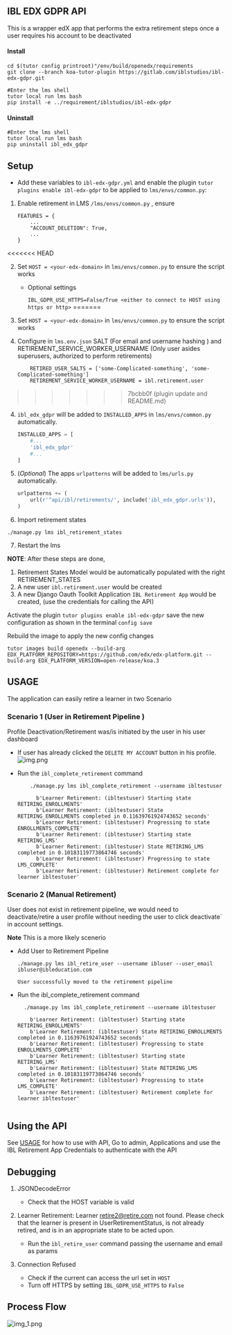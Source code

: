 ## IBL EDX GDPR API
This is a wrapper edX app that performs the extra retirement steps once a user requires his account to be deactivated


#### Install
```
cd $(tutor config printroot)"/env/build/openedx/requirements
git clone --branch koa-tutor-plugin https://gitlab.com/iblstudios/ibl-edx-gdpr.git

#Enter the lms shell 
tutor local run lms bash
pip install -e ../requirement/iblstudios/ibl-edx-gdpr
```

#### Uninstall
```
#Enter the lms shell 
tutor local run lms bash
pip uninstall ibl_edx_gdpr
```

## Setup
* Add these variables to `ibl-edx-gdpr.yml` and enable the plugin `tutor plugins enable ibl-edx-gdpr` to be applied to `lms/envs/common.py`:

1. Enable retirement in LMS `/lms/envs/common.py` , ensure 
    ```
    FEATURES = {
        ...
        "ACCOUNT_DELETION": True,
        ...
    }
    ```

<<<<<<< HEAD

2. Set ``HOST = <your-edx-domain>``  in `lms/envs/common.py` to ensure the script works
    - Optional settings
    
        `IBL_GDPR_USE_HTTPS=False/True <either to connect to HOST using https or http>` 
=======
2. Set  ``HOST = <your-edx-domain>``  in `lms/envs/common.py` to ensure the script works

3. Configure in `lms.env.json`   SALT (For email and username hashing ) and RETIREMENT_SERVICE_WORKER_USERNAME 
   (Only user asides superusers, authorized to perform retirements)
   
    ```
        RETIRED_USER_SALTS = ['some-Complicated-something', 'some-Complicated-something']
        RETIREMENT_SERVICE_WORKER_USERNAME = ibl.retirement.user
    ```
>>>>>>> 7bcbb0f (plugin update and README.md)

4. `ibl_edx_gdpr` will be added to `INSTALLED_APPS` in `lms/envs/common.py` automatically. 
    
    ```python
    INSTALLED_APPS = [
        #...
        'ibl_edx_gdpr'
        #...
    ]
    ```

5. (_Optional_) The apps `urlpatterns` will be added to `lms/urls.py`  automatically.

    ```python
    urlpatterns += (
        url(r'^api/ibl/retirements/', include('ibl_edx_gdpr.urls')),
    )
    ```
6. Import retirement states
```
./manage.py lms ibl_retirement_states
```
7. Restart the lms

**NOTE**: After these steps are done, 
1. Retirement States Model would be automatically populated with the right RETIREMENT_STATES
2. A new user `ibl.retirement.user` would be created
3. A new Django Oauth Toolkit Application `IBL Retirement App` would be created, (use the credentials for calling the API)


Activate the plugin `tutor plugins enable ibl-edx-gdpr`
save the new configuration as shown in the terminal `config save`

Rebuild the image to apply the new config changes 

```tutor images build openedx --build-arg EDX_PLATFORM_REPOSITORY=https://github.com/edx/edx-platform.git --build-arg EDX_PLATFORM_VERSION=open-release/koa.3```

## USAGE
The application can easily retire a learner in two Scenario

### Scenario 1 (User in Retirement Pipeline )

Profile Deactivation/Retirement was/is initiated by the user in his user dashboard
   
* If user has already clicked the ``DELETE MY ACCOUNT`` button in his profile.
   ![img.png](img.png)


* Run the `ibl_complete_retirement` command
  
  ```
      ./manage.py lms ibl_complete_retirement --username ibltestuser
  
        b'Learner Retirement: (ibltestuser) Starting state RETIRING_ENROLLMENTS'
        b'Learner Retirement: (ibltestuser) State RETIRING_ENROLLMENTS completed in 0.11639761924743652 seconds'
        b'Learner Retirement: (ibltestuser) Progressing to state ENROLLMENTS_COMPLETE'
        b'Learner Retirement: (ibltestuser) Starting state RETIRING_LMS'
        b'Learner Retirement: (ibltestuser) State RETIRING_LMS completed in 0.10183119773864746 seconds'
        b'Learner Retirement: (ibltestuser) Progressing to state LMS_COMPLETE'
        b'Learner Retirement: (ibltestuser) Retirement complete for learner ibltestuser' 
    ```

### Scenario 2 (Manual Retirement)
User does not exist in retirement pipeline, we would need to deactivate/retire a user profile without needing the user to click deactivate` in account settings.

**Note** This is a more likely scenerio
* Add User to Retirement Pipeline
   ```ssh
   ./manage.py lms ibl_retire_user --username ibluser --user_email ibluser@ibleducation.com
   
   User successfully moved to the retirement pipeline
   ```
* Run the ibl_complete_retirement command
    ```ssh
      ./manage.py lms ibl_complete_retirement --username ibltestuser
  
        b'Learner Retirement: (ibltestuser) Starting state RETIRING_ENROLLMENTS'
        b'Learner Retirement: (ibltestuser) State RETIRING_ENROLLMENTS completed in 0.11639761924743652 seconds'
        b'Learner Retirement: (ibltestuser) Progressing to state ENROLLMENTS_COMPLETE'
        b'Learner Retirement: (ibltestuser) Starting state RETIRING_LMS'
        b'Learner Retirement: (ibltestuser) State RETIRING_LMS completed in 0.10183119773864746 seconds'
        b'Learner Retirement: (ibltestuser) Progressing to state LMS_COMPLETE'
        b'Learner Retirement: (ibltestuser) Retirement complete for learner ibltestuser'
      
    ```

## Using the API

See [USAGE](USAGE.md) for how to use with API, Go to admin, Applications and use the IBL Retirement App Credentials to 
authenticate with the API

## Debugging
1. JSONDecodeError
    * Check that the HOST variable is valid
    
2. Learner Retirement: Learner retire2@retire.com not found. Please check that the learner is present in UserRetirementStatus, is not already retired, and is in an appropriate state to be acted upon.
    * Run the `ìbl_retire_user` command passing the username and email as params

3. Connection Refused 
    * Check if the current can access the url set in ``HOST``
    * Turn off HTTPS by setting `IBL_GDPR_USE_HTTPS` to `False`

## Process Flow
![img_1.png](img_1.png)